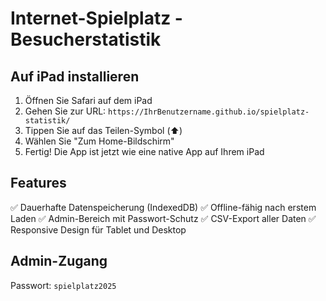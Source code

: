 # Internet-Spielplatz - Besucherstatistik


## Auf iPad installieren

1. Öffnen Sie Safari auf dem iPad
2. Gehen Sie zur URL: `https://IhrBenutzername.github.io/spielplatz-statistik/`
3. Tippen Sie auf das Teilen-Symbol (⬆️)
4. Wählen Sie "Zum Home-Bildschirm"
5. Fertig! Die App ist jetzt wie eine native App auf Ihrem iPad

## Features

✅ Dauerhafte Datenspeicherung (IndexedDB)
✅ Offline-fähig nach erstem Laden
✅ Admin-Bereich mit Passwort-Schutz
✅ CSV-Export aller Daten
✅ Responsive Design für Tablet und Desktop

## Admin-Zugang

Passwort: `spielplatz2025`

